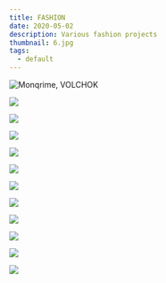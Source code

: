 ```yaml
---
title: FASHION
date: 2020-05-02
description: Various fashion projects
thumbnail: 6.jpg
tags:
  - default
---
```

![Monqrime, VOLCHOK](5.jpg)

![](8.jpg)

![](9.jpg)

![](16.jpg)

![](14.jpg)

![](13.jpg)

![](12.jpg)

![](1.jpg)

![](4.jpg)

![](3.jpg)

![](11.jpg)

![](10.jpg)